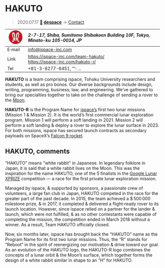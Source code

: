 # HAKUTO
> 2020.07.17 **[🚀](../index/index.md) [despace](index.md)** → [Contact](contact.md)

|[![](f/contact/h/hakuto_r_logo1_thumb.jpg)](f/contact/h/hakuto_r_logo1.png)|*2-7-17, Shiba, Sumitomo Shibakoen Building 10F, Tokyo, Minato-ku 105-0014, JP*|
|:--|:--|
|E‑mail|<info@ispace-inc.com>|
|Link|<https://ispace-inc.com/team-hakuto/><br> <https://ispace-inc.com/hakuto-r/>|
|Tel|+81-3-6277-6451, ℻: …|

**HAKUTO** is a team comprising ispace, Tohoku University researchers and students, as well as pro bonos. Our diverse backgrounds include design, writing, programming, business, law, and engineering. We’ve gathered to bring our specialties together to take on the challenge of sending a rover to the [Moon](moon.md).

**HAKUTO-R** is the Program Name for [ispace’s](zz_ispace.md) first two lunar missions  (Mission 1 & Mission 2). It is the world’s first commercial lunar exploration program. Mission 1 will perform a soft landing in 2021. Mission 2 will perform a soft landing & deploy a rover to explore the lunar surface in 2023. For both missions, ispace has secured launch contracts as secondary payloads on SpaceX’s [Falcon 9 rocket](falcon.md).

<p style="page-break-after:always"> </p>

## HAKUTO, comments

“HAKUTO” means “white rabbit” in Japanese. In legendary folklore in Japan, it is said that a white rabbit lives on the Moon. This was the inspiration for the name HAKUTO, one of the 5 finalists in the [Google Lunar XPRIZE](google_lunar_x_prize.md) competition — a race for the first private lunar exploration mission.

Managed by ispace, & supported by sponsors, a passionate crew of volunteers, a large fan club in Japan, HAKUTO competed in the race for the greater part of the past decade. In 2015, the team achieved a $ 500 000 milestone prize, & in 2017, it completed & delivered a flight‑ready rover to its launch location. However, since ispace relied on a partner for the lander & launch, which were not fulfilled, & as no other contestants were capable of completing the mission, the competition ended in March 2018 without a winner. As a result, Team HAKUTO officially closed.

Now, six months later, ispace has brought back the “HAKUTO” name as the Program Name for its first two lunar missions. Thus, the “R” stands for “Reboot” in the spirit of reenergizing our motivation & drive toward our goal. As an evolution of the HAKUTO logo, the HAKUTO-R logo combines the concepts of a lunar orbit & the Moon’s surface, which together forms the design of a white rabbit similar in shape to an “H” for HAKUTO.

